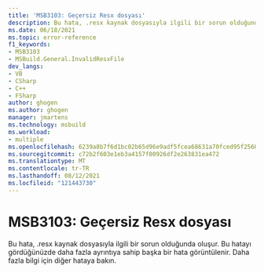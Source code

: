```yaml
---
title: 'MSB3103: Geçersiz Resx dosyası'
description: Bu hata, .resx kaynak dosyasıyla ilgili bir sorun olduğunda oluşur.
ms.date: 06/18/2021
ms.topic: error-reference
f1_keywords:
- MSB3103
- MSBuild.General.InvalidResxFile
dev_langs:
- VB
- CSharp
- C++
- FSharp
author: ghogen
ms.author: ghogen
manager: jmartens
ms.technology: msbuild
ms.workload:
- multiple
ms.openlocfilehash: 6239a8b7f6d1bc02b65d96e9adf5fcea68631a70fced95f25608294225b1148e
ms.sourcegitcommit: c72b2f603e1eb3a4157f00926df2e263831ea472
ms.translationtype: MT
ms.contentlocale: tr-TR
ms.lasthandoff: 08/12/2021
ms.locfileid: "121443730"
---
```

# <a name="msb3103-invalid-resx-file"></a>MSB3103: Geçersiz Resx dosyası

Bu hata, .resx kaynak dosyasıyla ilgili bir sorun olduğunda oluşur. Bu hatayı gördüğünüzde daha fazla ayrıntıya sahip başka bir hata görüntülenir. Daha fazla bilgi için diğer hataya bakın.
